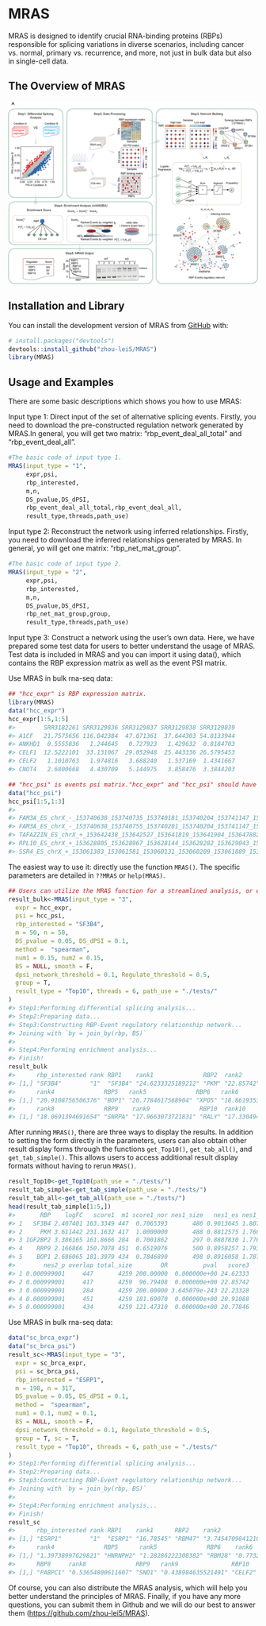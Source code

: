
<!-- README.md is generated from README.Rmd. Please edit that file -->

# MRAS

<!-- badges: start -->
<!-- badges: end -->

MRAS is designed to identify crucial RNA-binding proteins (RBPs)
responsible for splicing variations in diverse scenarios, including
cancer vs. normal, primary vs. recurrence, and more, not just in bulk
data but also in single-cell data.

## The Overview of MRAS

![The Overview of MRAS](pdf/Fig1_0707.png)

## Installation and Library

You can install the development version of MRAS from
[GitHub](https://github.com/) with:

``` r
# install.packages("devtools")
devtools::install_github("zhou-lei5/MRAS")
library(MRAS)
```

## Usage and Examples

There are some basic descriptions which shows you how to use MRAS:

Input type 1: Direct input of the set of alternative splicing events.
Firstly, you need to download the pre-constructed regulation network
generated by MRAS.In general, you will get two matrix:
“rbp_event_deal_all_total” and “rbp_event_deal_all”.

``` r
#The basic code of input type 1.
MRAS(input_type = "1",
     expr,psi,
     rbp_interested,
     m,n,
     DS_pvalue,DS_dPSI,
     rbp_event_deal_all_total,rbp_event_deal_all,
     result_type,threads,path_use)
```

Input type 2: Reconstruct the network using inferred relationships.
Firstly, you need to download the inferred relationships generated by
MRAS. In general, yo will get one matrix: “rbp_net_mat_group”.

``` r
#The basic code of input type 2.
MRAS(input_type = "2",
     expr,psi,
     rbp_interested,
     m,n,
     DS_pvalue,DS_dPSI,
     rbp_net_mat_group,group,
     result_type,threads,path_use)
```

Input type 3: Construct a network using the user’s own data. Here, we
have prepared some test data for users to better understand the usage of
MRAS. Test data is included in MRAS and you can import it using data(),
which contains the RBP expression matrix as well as the event PSI
matrix.

Use MRAS in bulk rna-seq data:

``` r
## "hcc_expr" is RBP expression matrix.
library(MRAS)
data("hcc_expr")
hcc_expr[1:5,1:5]
#>        SRR3182261 SRR3129836 SRR3129837 SRR3129838 SRR3129839
#> A1CF   21.7575656 116.042384  47.071361  37.644303 54.8133944
#> ANKHD1  0.5555836   1.244645   0.727923   1.429632  0.8184703
#> CELF1  12.5222101  33.131067  29.052948  25.443336 26.5795453
#> CELF2   1.1010763   1.974816   3.688240   1.537169  1.4341667
#> CNOT4   2.6800668   4.430709   5.144975   3.858476  3.3844203
```

``` r
## "hcc_psi" is events psi matrix."hcc_expr" and "hcc_psi" should have same column names.
data("hcc_psi")
hcc_psi[1:5,1:3]
#>                                                                                SRR3182261 SRR3129836 SRR3129837
#> FAM3A_ES_chrX_-_153740638_153740735_153740181_153740204_153741147_153741260         0.118      0.150      0.389
#> FAM3A_ES_chrX_-_153740638_153740755_153740201_153740204_153741147_153741260         0.084      0.072      0.202
#> TAFAZZIN_ES_chrX_+_153642438_153642527_153641819_153641904_153647882_153647962      0.310      0.330      0.447
#> RPL10_ES_chrX_+_153628805_153628967_153628144_153628282_153629043_153629152         0.994      0.997      0.992
#> SSR4_ES_chrX_+_153061383_153061581_153060131_153060209_153061889_153062007          0.049      0.013      0.010
```

The easiest way to use it: directly use the function `MRAS()`. The
specific parameters are detailed in `??MRAS` or `help(MRAS)`.

``` r
## Users can utilize the MRAS function for a streamlined analysis, or execute individual steps separately if they prefer to have more control over specific aspects of the analysis.
result_bulk<-MRAS(input_type = "3",
  expr = hcc_expr,
  psi = hcc_psi,
  rbp_interested = "SF3B4",
  m = 50, n = 50,
  DS_pvalue = 0.05, DS_dPSI = 0.1,
  method =  "spearman",
  num1 = 0.15, num2 = 0.15,
  BS = NULL, smooth = F,
  dpsi_network_threshold = 0.1, Regulate_threshold = 0.5,
  group = T,
  result_type = "Top10", threads = 6, path_use = "./tests/"
)
#> Step1:Performing differential splicing analysis...
#> Step2:Preparing data...
#> Step3:Constructing RBP-Event regulatory relationship network...
#> Joining with `by = join_by(rbp, BS)`
#> 
#> Step4:Performing enrichment analysis...
#> Finish!
result_bulk
#>      rbp_interested rank RBP1    rank1              RBP2  rank2      RBP3      rank3              RBP4  
#> [1,] "SF3B4"        "1"  "SF3B4" "24.6233325189212" "PKM" "22.85742" "IGF2BP2" "22.2332797298981" "RRP9"
#>      rank4              RBP5   rank5              RBP6   rank6              RBP7    rank7              RBP8   
#> [1,] "20.9108756506376" "BOP1" "20.7784617568904" "XPO5" "18.8619353712253" "NELFE" "18.2104827193506" "RBM42"
#>      rank8              RBP9    rank9              RBP10  rank10            
#> [1,] "18.0691394691654" "SNRPA" "17.9663073721831" "RALY" "17.3304943863498"
```

After running `MRAS()`, there are three ways to display the results. In
addition to setting the form directly in the parameters, users can also
obtain other result display forms through the functions `get_Top10()`,
`get_tab_all()`, and `get_tab_simple()`. This allows users to access
additional result display formats without having to rerun `MRAS()`.

``` r
result_Top10<-get_Top10(path_use = "./tests/")
result_tab_simple<-get_tab_simple(path_use = "./tests/")
result_tab_all<-get_tab_all(path_use = "./tests/")
head(result_tab_simple[1:5,])
#>       RBP    logFC   score1  m1 score1_nor nes1_size   nes1_es nes1_nes      nes1_p nes2_size   nes2_es nes2_nes
#> 1   SF3B4 2.407401 163.3349 447  0.7065393       486 0.9013645 1.807061 0.000999001       632 0.9271163 1.363712
#> 2     PKM 3.611442 231.1632 417  1.0000000       488 0.8812575 1.760904 0.000999001       632 0.9080232 1.319372
#> 3 IGF2BP2 3.386165 161.8666 284  0.7001862       297 0.8887830 1.776900 0.000999001       632 0.9253928 1.263607
#> 4    RRP9 2.166866 150.7078 451  0.6519076       500 0.8958257 1.793890 0.000999001       632 0.9269796 1.326551
#> 5    BOP1 2.686065 181.3979 434  0.7846890       498 0.8916058 1.787324 0.000999001       632 0.9222807 1.344227
#>        nes2_p overlap total_size        OR          pval   score3
#> 1 0.000999001     447       4259 200.00000  0.000000e+00 24.62333
#> 2 0.000999001     417       4259  96.79408  0.000000e+00 22.85742
#> 3 0.000999001     284       4259 200.00000 3.645079e-243 22.23328
#> 4 0.000999001     451       4259 181.69070  0.000000e+00 20.91088
#> 5 0.000999001     434       4259 121.47310  0.000000e+00 20.77846
```

Use MRAS in bulk rna-seq data:

``` r
data("sc_brca_expr")
data("sc_brca_psi")
result_sc<-MRAS(input_type = "3",
  expr = sc_brca_expr,
  psi = sc_brca_psi,
  rbp_interested = "ESRP1",
  m = 198, n = 317,
  DS_pvalue = 0.05, DS_dPSI = 0.1,
  method =  "spearman",
  num1 = 0.1, num2 = 0.1,
  BS = NULL, smooth = F,
  dpsi_network_threshold = 0.1, Regulate_threshold = 0.5,
  group = T, sc = T,
  result_type = "Top10", threads = 6, path_use = "./tests/"
)
#> Step1:Performing differential splicing analysis...
#> Step2:Preparing data...
#> Step3:Constructing RBP-Event regulatory relationship network...
#> Joining with `by = join_by(rbp, BS)`
#> 
#> Step4:Performing enrichment analysis...
#> Finish!
result_sc
#>      rbp_interested rank RBP1    rank1      RBP2    rank2              RBP3       rank3              RBP4   
#> [1,] "ESRP1"        "1"  "ESRP1" "16.78545" "RBM47" "3.74547098412109" "APOBEC3C" "1.76936722172278" "MBNL1"
#>      rank4              RBP5      rank5              RBP6    rank6               RBP7    rank7             
#> [1,] "1.39738997629821" "HNRNPH2" "1.28286222308382" "RBM28" "0.773293055111086" "DDX24" "0.76686705888516"
#>      RBP8     rank8              RBP9   rank9               RBP10   rank10             
#> [1,] "PABPC1" "0.53654800611607" "SND1" "0.438984635521491" "CELF2" "0.437337715471888"
```

Of course, you can also distribute the MRAS analysis, which will help
you better understand the principles of MRAS. Finally, if you have any
more questions, you can submit them in Github and we will do our best to
answer them (<https://github.com/zhou-lei5/MRAS>).
